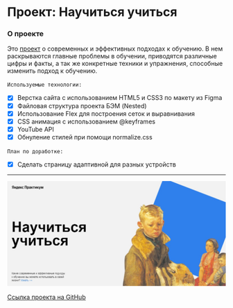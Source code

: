 # Проект: Научиться учиться

### О проекте

Это [проект](https://olesia1205.github.io/how-to-learn/index.html) о современных и эффективных подходах к обучению.
В нем раскрываются главные проблемы в обучении, приводятся различные цифры и факты, а так же конкретные техники и
упражнения, способные изменить подход к обучению.

 `Используемые технологии:`

- [x] Верстка сайта с использованием HTML5 и CSS3 по макету из Figma
- [x] Файловая структура проекта БЭМ (Nested)
- [x] Использование Flex для построения сеток и выравнивания
- [x] CSS анимация с использованием @keyframes
- [x] YouTube API
- [x] Обнуление стилей при помощи normalize.css

`План по доработке:`

- [x] Сделать страницу адаптивной для разных устройств

***

![screenshot](./images/Screenshot.jpg)

 [Ссылка проекта на GitHub](https://olesia1205.github.io/how-to-learn/index.html)
